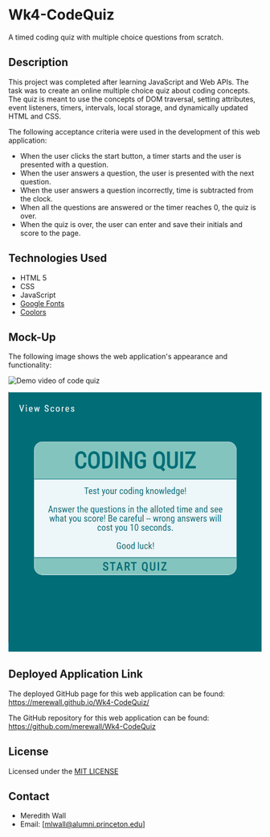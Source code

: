 # Wk4-CodeQuiz
A timed coding quiz with multiple choice questions from scratch.
## Description
This project was completed after learning JavaScript and Web APIs. The task was to create an online multiple choice quiz about coding concepts. The quiz is meant to use the concepts of DOM traversal, setting attributes, event listeners, timers, intervals, local storage, and dynamically updated HTML and CSS.

The following acceptance criteria were used in the development of this web application:

* When the user clicks the start button, a timer starts and the user is presented with a question.
* When the user answers a question, the user is presented with the next question.
* When the user answers a question incorrectly, time is subtracted from the clock.
* When all the questions are answered or the timer reaches 0, the quiz is over.
* When the quiz is over, the user can enter and save their initials and score to the page.

## Technologies Used
* HTML 5
* CSS
* JavaScript
* [Google Fonts](https://fonts.google.com/)
* [Coolors](https://coolors.co/*/)

## Mock-Up
The following image shows the web application's appearance and functionality:

![Demo video of code quiz](https://github.com/merewall/Wk4-CodeQuiz/blob/main/Assets/Images/code-quiz-demo.gif)    

![Screenshot of code quiz](https://github.com/merewall/Wk4-CodeQuiz/blob/main/Assets/Images/code-quiz-screenshot.PNG) 

## Deployed Application Link

The deployed GitHub page for this web application can be found: 
https://merewall.github.io/Wk4-CodeQuiz/

The GitHub repository for this web application can be found:
https://github.com/merewall/Wk4-CodeQuiz

## License

Licensed under the [MIT LICENSE](https://github.com/merewall/Wk4-CodeQuiz/blob/main/LICENSE)

## Contact

* Meredith Wall
* Email: [mlwall@alumni.princeton.edu]